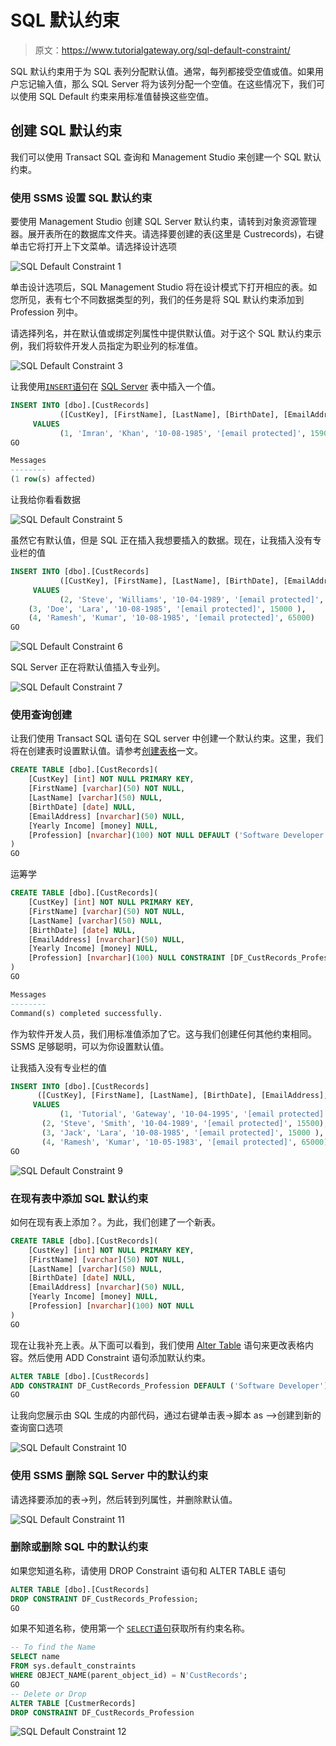 # SQL 默认约束

> 原文：<https://www.tutorialgateway.org/sql-default-constraint/>

SQL 默认约束用于为 SQL 表列分配默认值。通常，每列都接受空值或值。如果用户忘记输入值，那么 SQL Server 将为该列分配一个空值。在这些情况下，我们可以使用 SQL Default 约束来用标准值替换这些空值。

## 创建 SQL 默认约束

我们可以使用 Transact SQL 查询和 Management Studio 来创建一个 SQL 默认约束。

### 使用 SSMS 设置 SQL 默认约束

要使用 Management Studio 创建 SQL Server 默认约束，请转到对象资源管理器。展开表所在的数据库文件夹。请选择要创建的表(这里是 Custrecords)，右键单击它将打开上下文菜单。请选择设计选项

![SQL Default Constraint 1](img/d39ba9f50164df4c870686cea5023181.png)

单击设计选项后，SQL Management Studio 将在设计模式下打开相应的表。如您所见，表有七个不同数据类型的列，我们的任务是将 SQL 默认约束添加到 Profession 列中。

请选择列名，并在默认值或绑定列属性中提供默认值。对于这个 SQL 默认约束示例，我们将软件开发人员指定为职业列的标准值。

![SQL Default Constraint 3](img/ffc7160e19452c916b463ffc4e2e7c8a.png)

让我使用[`INSERT`语句](https://www.tutorialgateway.org/sql-insert-statement/)在 [SQL Server](https://www.tutorialgateway.org/sql/) 表中插入一个值。

```sql
INSERT INTO [dbo].[CustRecords]
           ([CustKey], [FirstName], [LastName], [BirthDate], [EmailAddress], [Yearly Income])
     VALUES
           (1, 'Imran', 'Khan', '10-08-1985', '[email protected]', 15900, 'Skilled Professional')
GO
```

```sql
Messages
--------
(1 row(s) affected)
```

让我给你看看数据

![SQL Default Constraint 5](img/1b98978b4071d83ea0184b36bb3668ba.png)

虽然它有默认值，但是 SQL 正在插入我想要插入的数据。现在，让我插入没有专业栏的值

```sql
INSERT INTO [dbo].[CustRecords]
           ([CustKey], [FirstName], [LastName], [BirthDate], [EmailAddress], [Yearly Income])
     VALUES
           (2, 'Steve', 'Williams', '10-04-1989', '[email protected]', 15500),
    (3, 'Doe', 'Lara', '10-08-1985', '[email protected]', 15000 ),
    (4, 'Ramesh', 'Kumar', '10-08-1985', '[email protected]', 65000)
GO
```

![SQL Default Constraint 6](img/161a10bc210e9b7707a337919eb61a81.png)

SQL Server 正在将默认值插入专业列。

![SQL Default Constraint 7](img/a0a8522277bd209da9347b6255fb60d5.png)

### 使用查询创建

让我们使用 Transact SQL 语句在 SQL server 中创建一个默认约束。这里，我们将在创建表时设置默认值。请参考[创建表格](https://www.tutorialgateway.org/sql-create-table/)一文。

```sql
CREATE TABLE [dbo].[CustRecords](
	[CustKey] [int] NOT NULL PRIMARY KEY,
	[FirstName] [varchar](50) NOT NULL,
	[LastName] [varchar](50) NULL,
	[BirthDate] [date] NULL,
	[EmailAddress] [nvarchar](50) NULL,
	[Yearly Income] [money] NULL,
	[Profession] [nvarchar](100) NOT NULL DEFAULT ('Software Developer'),
)
GO
```

运筹学

```sql
CREATE TABLE [dbo].[CustRecords](
	[CustKey] [int] NOT NULL PRIMARY KEY,
	[FirstName] [varchar](50) NOT NULL,
	[LastName] [varchar](50) NULL,
	[BirthDate] [date] NULL,
	[EmailAddress] [nvarchar](50) NULL,
	[Yearly Income] [money] NULL,
	[Profession] [nvarchar](100) NULL CONSTRAINT [DF_CustRecords_Profession]  DEFAULT ('Software Developer'),
)
GO
```

```sql
Messages
--------
Command(s) completed successfully.
```

作为软件开发人员，我们用标准值添加了它。这与我们创建任何其他约束相同。SSMS 足够聪明，可以为你设置默认值。

让我插入没有专业栏的值

```sql
INSERT INTO [dbo].[CustRecords]
	  ([CustKey], [FirstName], [LastName], [BirthDate], [EmailAddress], [Yearly Income])
     VALUES
           (1, 'Tutorial', 'Gateway', '10-04-1995', '[email protected]', 12500),
	   (2, 'Steve', 'Smith', '10-04-1989', '[email protected]', 15500),
	   (3, 'Jack', 'Lara', '10-08-1985', '[email protected]', 15000 ),
	   (4, 'Ramesh', 'Kumar', '10-05-1983', '[email protected]', 65000)
GO
```

![SQL Default Constraint 9](img/5b8c6b0245a509f188eccaa8f4bd91e0.png)

### 在现有表中添加 SQL 默认约束

如何在现有表上添加？。为此，我们创建了一个新表。

```sql
CREATE TABLE [dbo].[CustRecords](
	[CustKey] [int] NOT NULL PRIMARY KEY,
	[FirstName] [varchar](50) NOT NULL,
	[LastName] [varchar](50) NULL,
	[BirthDate] [date] NULL,
	[EmailAddress] [nvarchar](50) NULL,
	[Yearly Income] [money] NULL,
	[Profession] [nvarchar](100) NOT NULL
)
GO
```

现在让我补充上表。从下面可以看到，我们使用 [Alter Table](https://www.tutorialgateway.org/sql-alter-table/) 语句来更改表格内容。然后使用 ADD Constraint 语句添加默认约束。

```sql
ALTER TABLE [dbo].[CustRecords]   
ADD CONSTRAINT DF_CustRecords_Profession DEFAULT ('Software Developer') FOR Profession;  
GO
```

让我向您展示由 SQL 生成的内部代码，通过右键单击表->脚本 as –>创建到新的查询窗口选项

![SQL Default Constraint 10](img/8ad03ce279e50d215c1eb2b6eca3ee89.png)

### 使用 SSMS 删除 SQL Server 中的默认约束

请选择要添加的表->列，然后转到列属性，并删除默认值。

![SQL Default Constraint 11](img/1df5588dbf6daf1cc1f44449c911375d.png)

### 删除或删除 SQL 中的默认约束

如果您知道名称，请使用 DROP Constraint 语句和 ALTER TABLE 语句

```sql
ALTER TABLE [dbo].[CustRecords]   
DROP CONSTRAINT DF_CustRecords_Profession;  
GO
```

如果不知道名称，使用第一个 [`SELECT`语句](https://www.tutorialgateway.org/sql-select-statement/)获取所有约束名称。

```sql
-- To find the Name
SELECT name  
FROM sys.default_constraints  
WHERE OBJECT_NAME(parent_object_id) = N'CustRecords';  
GO  
-- Delete or Drop
ALTER TABLE [CustmerRecords]  
DROP CONSTRAINT DF_CustRecords_Profession
```

![SQL Default Constraint 12](img/1eeb6e383f115cc83f0fa93b3e9ee4c8.png)